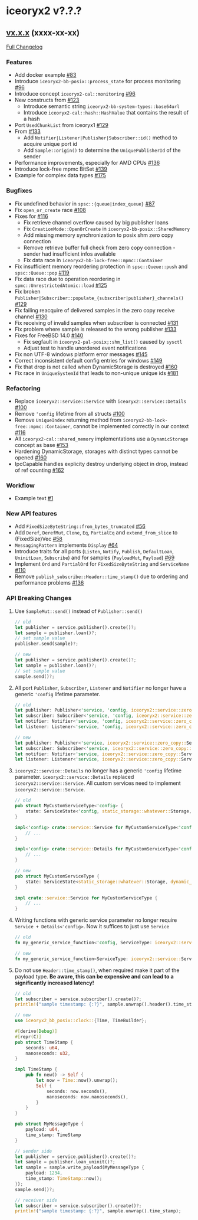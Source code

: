 # iceoryx2 v?.?.?

## [vx.x.x](https://github.com/eclipse-iceoryx/iceoryx2/tree/vx.x.x) (xxxx-xx-xx) <!--NOLINT remove this when tag is set-->

[Full Changelog](https://github.com/eclipse-iceoryx/iceoryx2/compare/vx.x.x...vx.x.x) <!--NOLINT remove this when tag is set-->

### Features

 <!-- NOTE: Add new entries sorted by issue number to minimize the possibility of conflicts when merging. -->

* Add docker example [#83](https://github.com/eclipse-iceoryx/iceoryx2/issues/83)
* Introduce `iceoryx2-bb-posix::process_state` for process monitoring [#96](https://github.com/eclipse-iceoryx/iceoryx2/issues/96)
* Introduce concept `iceoryx2-cal::monitoring` [#96](https://github.com/eclipse-iceoryx/iceoryx2/issues/96)
* New constructs from [#123](https://github.com/eclipse-iceoryx/iceoryx2/issues/123)
  * Introduce semantic string `iceoryx2-bb-system-types::base64url`
  * Introduce `iceoryx2-cal::hash::HashValue` that contains the result of a hash
* Port `UsedChunkList` from iceoryx1 [#129](https://github.com/eclipse-iceoryx/iceoryx2/issues/129)
* From [#133](https://github.com/eclipse-iceoryx/iceoryx2/issues/133)
  * Add `Notifier|Listener|Publisher|Subscriber::id()` method to acquire unique port id
  * Add `Sample::origin()` to determine the `UniquePublisherId` of the sender
* Performance improvements, especially for AMD CPUs [#136](https://github.com/eclipse-iceoryx/iceoryx2/issues/136)
* Introduce lock-free mpmc BitSet [#139](https://github.com/eclipse-iceoryx/iceoryx2/issues/139)
* Example for complex data types [#175](https://github.com/eclipse-iceoryx/iceoryx2/issues/175)

### Bugfixes

 <!-- NOTE: Add new entries sorted by issue number to minimize the possibility of conflicts when merging. -->

* Fix undefined behavior in `spsc::{queue|index_queue}` [#87](https://github.com/eclipse-iceoryx/iceoryx2/issues/87)
* Fix `open_or_create` race [#108](https://github.com/eclipse-iceoryx/iceoryx2/issues/108)
* Fixes for [#116](https://github.com/eclipse-iceoryx/iceoryx2/issues/116)
  * Fix retrieve channel overflow caused by big publisher loans
  * Fix `CreationMode::OpenOrCreate` in `iceoryx2-bb-posix::SharedMemory`
  * Add missing memory synchronization to posix shm zero copy connection
  * Remove retrieve buffer full check from zero copy connection - sender had insufficient infos available
  * Fix data race in `iceoryx2-bb-lock-free::mpmc::Container`
* Fix insufficient memory reordering protection in `spsc::Queue::push` and `spsc::Queue::pop` [#119](https://github.com/eclipse-iceoryx/iceoryx2/issues/119)
* Fix data race due to operation reordering in `spmc::UnrestrictedAtomic::load` [#125](https://github.com/eclipse-iceoryx/iceoryx2/issues/125)
* Fix broken `Publisher|Subscriber::populate_{subscriber|publisher}_channels()` [#129](https://github.com/eclipse-iceoryx/iceoryx2/issues/129)
* Fix failing reacquire of delivered samples in the zero copy receive channel [#130](https://github.com/eclipse-iceoryx/iceoryx2/issues/130)
* Fix receiving of invalid samples when subscriber is connected [#131](https://github.com/eclipse-iceoryx/iceoryx2/issues/131)
* Fix problem where sample is released to the wrong publisher [#133](https://github.com/eclipse-iceoryx/iceoryx2/issues/133)
* Fixes for FreeBSD 14.0 [#140](https://github.com/eclipse-iceoryx/iceoryx2/issues/140)
  * Fix segfault in `iceoryx2-pal-posix;:shm_list()` caused by `sysctl`
  * Adjust test to handle unordered event notifications
* Fix non UTF-8 windows platform error messages [#145](https://github.com/eclipse-iceoryx/iceoryx2/issues/145)
* Correct inconsistent default config entries for windows [#149](https://github.com/eclipse-iceoryx/iceoryx2/issues/149)
* Fix that drop is not called when DynamicStorage is destroyed [#160](https://github.com/eclipse-iceoryx/iceoryx2/issues/160)
* Fix race in `UniqueSystemId` that leads to non-unique unique ids [#181](https://github.com/eclipse-iceoryx/iceoryx2/issues/181)

### Refactoring

 <!-- NOTE: Add new entries sorted by issue number to minimize the possibility of conflicts when merging. -->

* Replace `iceoryx2::service::Service` with `iceoryx2::service::Details` [#100](https://github.com/eclipse-iceoryx/iceoryx2/issues/100)
* Remove `'config` lifetime from all structs  [#100](https://github.com/eclipse-iceoryx/iceoryx2/issues/100)
* Remove `UniqueIndex` returning method from `iceoryx2-bb-lock-free::mpmc::Container`, cannot be implemented correctly in our context [#116](https://github.com/eclipse-iceoryx/iceoryx2/issues/116)
* All `iceoryx2-cal::shared_memory` implementations use a `DynamicStorage` concept as base [#153](https://github.com/eclipse-iceoryx/iceoryx2/issues/153)
* Hardening DynamicStorage, storages with distinct types cannot be opened [#160](https://github.com/eclipse-iceoryx/iceoryx2/issues/160)
* IpcCapable handles explicity destroy underlying object in drop, instead of ref counting [#162](https://github.com/eclipse-iceoryx/iceoryx2/issues/162)

### Workflow

 <!-- NOTE: Add new entries sorted by issue number to minimize the possibility of conflicts when merging. -->

* Example text [#1](https://github.com/eclipse-iceoryx/iceoryx2/issues/1)

### New API features

 <!-- NOTE: Add new entries sorted by issue number to minimize the possibility of conflicts when merging. -->

* Add `FixedSizeByteString::from_bytes_truncated` [#56](https://github.com/eclipse-iceoryx/iceoryx2/issues/56)
* Add `Deref`, `DerefMut`, `Clone`, `Eq`, `PartialEq` and `extend_from_slice` to (FixedSize)Vec [#58](https://github.com/eclipse-iceoryx/iceoryx2/issues/58)
* `MessagingPattern` implements `Display` [#64](https://github.com/eclipse-iceoryx/iceoryx2/issues/64)
* Introduce traits for all ports (`Listen`, `Notify`, `Publish`, `DefaultLoan`, `UninitLoan`, `Subscribe`)
   and for samples (`PayloadMut`, `Payload`) [#69](https://github.com/eclipse-iceoryx/iceoryx2/issues/69)
* Implement `Ord` and `PartialOrd` for `FixedSizeByteString` and `ServiceName` [#110](https://github.com/eclipse-iceoryx/iceoryx2/issues/110)
* Remove `publish_subscribe::Header::time_stamp()` due to ordering and performance problems [#136](https://github.com/eclipse-iceoryx/iceoryx2/issues/136)

### API Breaking Changes

1. Use `SampleMut::send()` instead of `Publisher::send()`

    ```rust
    // old
    let publisher = service.publisher().create()?;
    let sample = publisher.loan()?;
    // set sample value
    publisher.send(sample)?;

    // new
    let publisher = service.publisher().create()?;
    let sample = publisher.loan()?;
    // set sample value
    sample.send()?;
    ```

2. All port `Publisher`, `Subscriber`, `Listener` and `Notifier` no longer have a generic
    `'config` lifetime parameter.

    ```rust
    // old
    let publisher: Publisher<'service, 'config, iceoryx2::service::zero_copy::Service::Type<'config>, MessageType> = ..;
    let subscriber: Subscriber<'service, 'config, iceoryx2::service::zero_copy::Service::Type<'config>, MessageType> = ..;
    let notifier: Notifier<'service, 'config, iceoryx2::service::zero_copy::Service::Type<'config>> = ..;
    let listener: Listener<'service, 'config, iceoryx2::service::zero_copy::Service::Type<'config>> = ..;

    // new
    let publisher: Publisher<'service, iceoryx2::service::zero_copy::Service, MessageType> = ..;
    let subscriber: Subscriber<'service, iceoryx2::service::zero_copy::Service, MessageType> = ..;
    let notifier: Notifier<'service, iceoryx2::service::zero_copy::Service> = ..;
    let listener: Listener<'service, iceoryx2::service::zero_copy::Service> = ..;
    ```

3. `iceoryx2::service::Details` no longer has a generic `'config` lifetime parameter.
   `iceoryx2::service::Details` replaced `iceoryx2::service::Service`. All custom services need
   to implement `iceoryx2::service::Service`.

    ```rust
    // old
    pub struct MyCustomServiceType<'config> {
        state: ServiceState<'config, static_storage::whatever::Storage, dynamic_storage::whatever::Storage<WhateverConfig>>
    }

    impl<'config> crate::service::Service for MyCustomServiceType<'config> {
        // ...
    }

    impl<'config> crate::service::Details for MyCustomServiceType<'config> {
        // ...
    }

    // new
    pub struct MyCustomServiceType {
        state: ServiceState<static_storage::whatever::Storage, dynamic_storage::whatever::Storage<WhateverConfig>>
    }

    impl crate::service::Service for MyCustomServiceType {
        // ...
    }
    ```

4. Writing functions with generic service parameter no longer require `Service + Details<'config>`.
   Now it suffices to just use `Service`

    ```rust
    // old
    fn my_generic_service_function<'config, ServiceType: iceoryx2::service::Service + iceoryx2::service::Details<'config>>();

    // new
    fn my_generic_service_function<ServiceType: iceoryx2::service::Service>();
    ```

5. Do not use `Header::time_stamp()`, when required make it part of the payload
    type. **Be aware, this can be expensive and can lead to a significantly increased latency!**

    ```rust
    // old
    let subscriber = service.subscriber().create()?;
    println!("sample timestamp: {:?}", sample.unwrap().header().time_stamp());

    // new
    use iceoryx2_bb_posix::clock::{Time, TimeBuilder};

    #[derive(Debug)]
    #[repr(C)]
    pub struct TimeStamp {
        seconds: u64,
        nanoseconds: u32,
    }

    impl TimeStamp {
        pub fn new() -> Self {
            let now = Time::now().unwrap();
            Self {
                seconds: now.seconds(),
                nanoseconds: now.nanoseconds(),
            }
        }
    }

    pub struct MyMessageType {
        payload: u64,
        time_stamp: TimeStamp
    }

    // sender side
    let publisher = service.publisher().create()?;
    let sample = publisher.loan_uninit()?;
    let sample = sample.write_payload(MyMessageType {
        payload: 1234,
        time_stamp: TimeStamp::now();
    });
    sample.send()?;

    // receiver side
    let subscriber = service.subscriber().create()?;
    println!("sample timestamp: {:?}", sample.unwrap().time_stamp);
    ```
